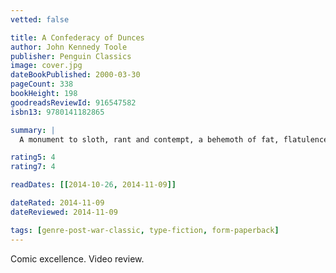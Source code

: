 ```yaml
---
vetted: false

title: A Confederacy of Dunces
author: John Kennedy Toole
publisher: Penguin Classics
image: cover.jpg
dateBookPublished: 2000-03-30
pageCount: 338
bookHeight: 198
goodreadsReviewId: 916547582
isbn13: 9780141182865

summary: |
  A monument to sloth, rant and contempt, a behemoth of fat, flatulence and furious suspicion of anything modern — this is Ignatius J. Reilly of New Orleans, noble crusader against a world of dunces. The ordinary folk of New Orleans seem to think he is unhinged. Ignatius ignores them, heaving his vast bulk through the city's fleshpots in a noble crusade against vice, modernity and ignorance. But his momma has a nasty surprise in store for him: Ignatius must get a job. Undaunted, he uses his new-found employment to further his mission — and now he has a pirate costume and a hot-dog cart to do it with…

rating5: 4
rating7: 4

readDates: [[2014-10-26, 2014-11-09]]

dateRated: 2014-11-09
dateReviewed: 2014-11-09

tags: [genre-post-war-classic, type-fiction, form-paperback]
---
```


Comic excellence. Video review.
